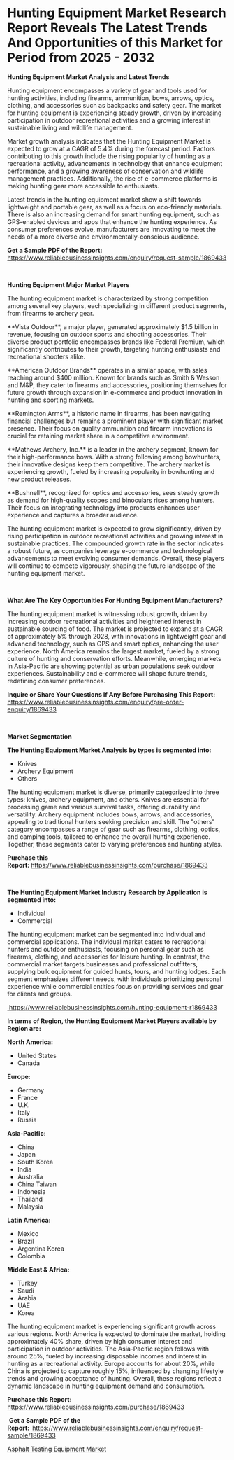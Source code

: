 <p><h1>Hunting Equipment Market Research Report Reveals The Latest Trends And Opportunities of this Market for Period from 2025 - 2032</h1></p><p><strong>Hunting Equipment Market Analysis and Latest Trends</strong></p>
<p><p>Hunting equipment encompasses a variety of gear and tools used for hunting activities, including firearms, ammunition, bows, arrows, optics, clothing, and accessories such as backpacks and safety gear. The market for hunting equipment is experiencing steady growth, driven by increasing participation in outdoor recreational activities and a growing interest in sustainable living and wildlife management.</p><p>Market growth analysis indicates that the Hunting Equipment Market is expected to grow at a CAGR of 5.4% during the forecast period. Factors contributing to this growth include the rising popularity of hunting as a recreational activity, advancements in technology that enhance equipment performance, and a growing awareness of conservation and wildlife management practices. Additionally, the rise of e-commerce platforms is making hunting gear more accessible to enthusiasts.</p><p>Latest trends in the hunting equipment market show a shift towards lightweight and portable gear, as well as a focus on eco-friendly materials. There is also an increasing demand for smart hunting equipment, such as GPS-enabled devices and apps that enhance the hunting experience. As consumer preferences evolve, manufacturers are innovating to meet the needs of a more diverse and environmentally-conscious audience.</p></p>
<p><strong>Get a Sample PDF of the Report:&nbsp;</strong> <a href="https://www.reliablebusinessinsights.com/enquiry/request-sample/1869433?utm_campaign=3000&utm_medium=2&utm_source=Github&utm_content=ia&utm_term=08042025&utm_id=hunting-equipment">https://www.reliablebusinessinsights.com/enquiry/request-sample/1869433</a></p>
<p>&nbsp;</p>
<p><strong>Hunting Equipment Major Market Players</strong></p>
<p><p>The hunting equipment market is characterized by strong competition among several key players, each specializing in different product segments, from firearms to archery gear. </p><p>**Vista Outdoor**, a major player, generated approximately $1.5 billion in revenue, focusing on outdoor sports and shooting accessories. Their diverse product portfolio encompasses brands like Federal Premium, which significantly contributes to their growth, targeting hunting enthusiasts and recreational shooters alike.</p><p>**American Outdoor Brands** operates in a similar space, with sales reaching around $400 million. Known for brands such as Smith & Wesson and M&P, they cater to firearms and accessories, positioning themselves for future growth through expansion in e-commerce and product innovation in hunting and sporting markets.</p><p>**Remington Arms**, a historic name in firearms, has been navigating financial challenges but remains a prominent player with significant market presence. Their focus on quality ammunition and firearm innovations is crucial for retaining market share in a competitive environment.</p><p>**Mathews Archery, Inc.** is a leader in the archery segment, known for their high-performance bows. With a strong following among bowhunters, their innovative designs keep them competitive. The archery market is experiencing growth, fueled by increasing popularity in bowhunting and new product releases.</p><p>**Bushnell**, recognized for optics and accessories, sees steady growth as demand for high-quality scopes and binoculars rises among hunters. Their focus on integrating technology into products enhances user experience and captures a broader audience.</p><p>The hunting equipment market is expected to grow significantly, driven by rising participation in outdoor recreational activities and growing interest in sustainable practices. The compounded growth rate in the sector indicates a robust future, as companies leverage e-commerce and technological advancements to meet evolving consumer demands. Overall, these players will continue to compete vigorously, shaping the future landscape of the hunting equipment market.</p></p>
<p>&nbsp;</p>
<p><strong>What Are The Key Opportunities For Hunting Equipment Manufacturers?</strong></p>
<p><p>The hunting equipment market is witnessing robust growth, driven by increasing outdoor recreational activities and heightened interest in sustainable sourcing of food. The market is projected to expand at a CAGR of approximately 5% through 2028, with innovations in lightweight gear and advanced technology, such as GPS and smart optics, enhancing the user experience. North America remains the largest market, fueled by a strong culture of hunting and conservation efforts. Meanwhile, emerging markets in Asia-Pacific are showing potential as urban populations seek outdoor experiences. Sustainability and e-commerce will shape future trends, redefining consumer preferences.</p></p>
<p><strong>Inquire or Share Your Questions If Any Before Purchasing This Report:</strong> <a href="https://www.reliablebusinessinsights.com/enquiry/pre-order-enquiry/1869433?utm_campaign=3000&utm_medium=2&utm_source=Github&utm_content=ia&utm_term=08042025&utm_id=hunting-equipment">https://www.reliablebusinessinsights.com/enquiry/pre-order-enquiry/1869433</a></p>
<p>&nbsp;</p>
<p><strong>Market Segmentation</strong></p>
<p><strong>The Hunting Equipment Market Analysis by types is segmented into:</strong></p>
<p><ul><li>Knives</li><li>Archery Equipment</li><li>Others</li></ul></p>
<p><p>The hunting equipment market is diverse, primarily categorized into three types: knives, archery equipment, and others. Knives are essential for processing game and various survival tasks, offering durability and versatility. Archery equipment includes bows, arrows, and accessories, appealing to traditional hunters seeking precision and skill. The "others" category encompasses a range of gear such as firearms, clothing, optics, and camping tools, tailored to enhance the overall hunting experience. Together, these segments cater to varying preferences and hunting styles.</p></p>
<p><strong>Purchase this Report:&nbsp;</strong><a href="https://www.reliablebusinessinsights.com/purchase/1869433?utm_campaign=3000&utm_medium=2&utm_source=Github&utm_content=ia&utm_term=08042025&utm_id=hunting-equipment">https://www.reliablebusinessinsights.com/purchase/1869433</a></p>
<p>&nbsp;</p>
<p><strong>The Hunting Equipment Market Industry Research by Application is segmented into:</strong></p>
<p><ul><li>Individual</li><li>Commercial</li></ul></p>
<p><p>The hunting equipment market can be segmented into individual and commercial applications. The individual market caters to recreational hunters and outdoor enthusiasts, focusing on personal gear such as firearms, clothing, and accessories for leisure hunting. In contrast, the commercial market targets businesses and professional outfitters, supplying bulk equipment for guided hunts, tours, and hunting lodges. Each segment emphasizes different needs, with individuals prioritizing personal experience while commercial entities focus on providing services and gear for clients and groups.</p></p>
<p><a href="https://www.reliablebusinessinsights.com/hunting-equipment-r1869433?utm_campaign=3000&utm_medium=2&utm_source=Github&utm_content=ia&utm_term=08042025&utm_id=hunting-equipment">&nbsp;https://www.reliablebusinessinsights.com/hunting-equipment-r1869433</a></p>
<p><strong>In terms of Region, the Hunting Equipment Market Players available by Region are:</strong></p>
<p>
    <p> <strong> North America: </strong>
        <ul>
            <li>United States</li>
            <li>Canada</li>
        </ul>
        </p> 
    <p> <strong> Europe: </strong>
        <ul>
            <li>Germany</li>
            <li>France</li>
            <li>U.K.</li>
            <li>Italy</li>
            <li>Russia</li>
        </ul>
        </p> 
    <p> <strong> Asia-Pacific: </strong>
        <ul>
            <li>China</li>
            <li>Japan</li>
            <li>South Korea</li>
            <li>India</li>
            <li>Australia</li>
            <li>China Taiwan</li>
            <li>Indonesia</li>
            <li>Thailand</li>
            <li>Malaysia</li>
        </ul>
        </p> 
    <p> <strong> Latin America: </strong>
        <ul>
            <li>Mexico</li>
            <li>Brazil</li>
            <li>Argentina Korea</li>
            <li>Colombia</li>
        </ul>
        </p> 
    <p> <strong> Middle East & Africa: </strong>
        <ul>
            <li>Turkey</li>
            <li>Saudi</li>
            <li>Arabia</li>
            <li>UAE</li>
            <li>Korea</li>
        </ul>
    </p>
    </p>
<p><p>The hunting equipment market is experiencing significant growth across various regions. North America is expected to dominate the market, holding approximately 40% share, driven by high consumer interest and participation in outdoor activities. The Asia-Pacific region follows with around 25%, fueled by increasing disposable incomes and interest in hunting as a recreational activity. Europe accounts for about 20%, while China is projected to capture roughly 15%, influenced by changing lifestyle trends and growing acceptance of hunting. Overall, these regions reflect a dynamic landscape in hunting equipment demand and consumption.</p></p>
<p><strong>Purchase this Report: </strong><a href="https://www.reliablebusinessinsights.com/purchase/1869433?utm_campaign=3000&utm_medium=2&utm_source=Github&utm_content=ia&utm_term=08042025&utm_id=hunting-equipment">https://www.reliablebusinessinsights.com/purchase/1869433</a></p>
<p>&nbsp;<strong>Get a Sample PDF of the Report:&nbsp;&nbsp;</strong><a href="https://www.reliablebusinessinsights.com/enquiry/request-sample/1869433?utm_campaign=3000&utm_medium=2&utm_source=Github&utm_content=ia&utm_term=08042025&utm_id=hunting-equipment">https://www.reliablebusinessinsights.com/enquiry/request-sample/1869433</a></p>
<p><strong></strong></p>
<p><p><a href="https://github.com/dailyspunj47/Market-Research-Report-List-1/blob/main/asphalt-testing-equipment-market.md?utm_campaign=3000&utm_medium=2&utm_source=Github&utm_content=ia&utm_term=08042025&utm_id=hunting-equipment">Asphalt Testing Equipment Market</a></p></p>